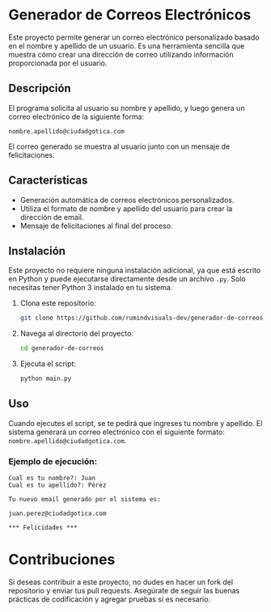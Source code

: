 # Generador de Correos Electrónicos

Este proyecto permite generar un correo electrónico personalizado basado en el nombre y apellido de un usuario. Es una herramienta sencilla que muestra cómo crear una dirección de correo utilizando información proporcionada por el usuario.

## Descripción

El programa solicita al usuario su nombre y apellido, y luego genera un correo electrónico de la siguiente forma:

```
nombre.apellido@ciudadgotica.com
```

El correo generado se muestra al usuario junto con un mensaje de felicitaciones.

## Características

- Generación automática de correos electrónicos personalizados.
- Utiliza el formato de nombre y apellido del usuario para crear la dirección de email.
- Mensaje de felicitaciones al final del proceso.

## Instalación

Este proyecto no requiere ninguna instalación adicional, ya que está escrito en Python y puede ejecutarse directamente desde un archivo `.py`. Solo necesitas tener Python 3 instalado en tu sistema.

1. Clona este repositorio:
    ```bash
    git clone https://github.com/rumindvisuals-dev/generador-de-correos.git
    ```

2. Navega al directorio del proyecto:
    ```bash
    cd generador-de-correos
    ```

3. Ejecuta el script:
    ```bash
    python main.py
    ```

## Uso

Cuando ejecutes el script, se te pedirá que ingreses tu nombre y apellido. El sistema generará un correo electrónico con el siguiente formato: `nombre.apellido@ciudadgotica.com`.

### Ejemplo de ejecución:

```
Cual es tu nombre?: Juan
Cual es tu apellido?: Pérez

Tu nuevo email generado por el sistema es:

juan.perez@ciudadgotica.com

*** Felicidades ***
```

# Contribuciones
Si deseas contribuir a este proyecto, no dudes en hacer un fork del repositorio y enviar tus pull requests. Asegúrate de seguir las buenas prácticas de codificación y agregar pruebas si es necesario.
